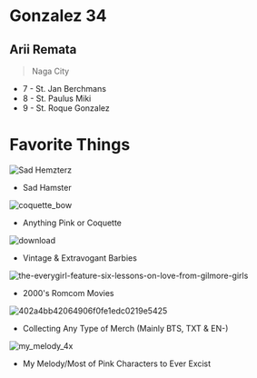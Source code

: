 # Gonzalez 34
## Arii Remata
> Naga City

- 7 - St. Jan Berchmans
- 8 - St. Paulus Miki
- 9 - St. Roque Gonzalez
# **Favorite Things**


![Sad Hemzterz](https://github.com/user-attachments/assets/d25ca228-3b56-410b-a4b0-aed6e0b53b4e)
- Sad Hamster

![coquette_bow](https://github.com/user-attachments/assets/3df181cb-e1fa-4894-a106-904e429a075e)
- Anything Pink or Coquette

![download](https://github.com/user-attachments/assets/92680759-bb69-4718-bf24-77517fff043e)
- Vintage & Extravogant Barbies

![the-everygirl-feature-six-lessons-on-love-from-gilmore-girls](https://github.com/user-attachments/assets/d16d95ae-caef-46da-afbe-a47a01efa54a)
- 2000's Romcom Movies

![402a4bb42064906f0fe1edc0219e5425](https://github.com/user-attachments/assets/3e63c8e2-b45f-4bab-b3b9-ee3482c1e3d3)
- Collecting Any Type of Merch (Mainly BTS, TXT & EN-)

![my_melody_4x](https://github.com/user-attachments/assets/312f3e9b-058a-4677-b808-fddff5224889)
- My Melody/Most of Pink Characters to Ever Excist
